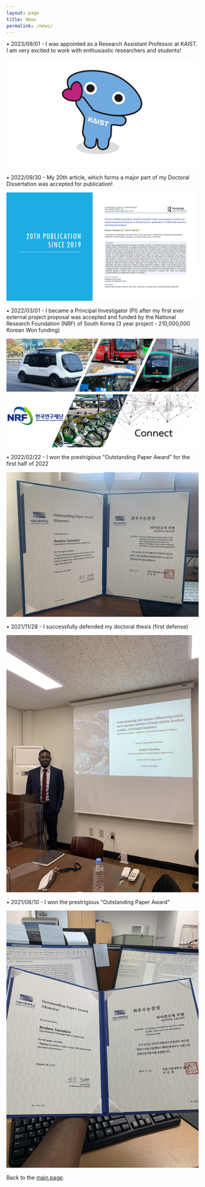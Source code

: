 ```yaml
---
layout: page
title: News
permalink: /news/
---
```


•	2023/09/01 - I was appointed as a Research Assistant Professor at KAIST. I am very excited to work with enthusiastic researchers and students!
<p align="center">
  <img src="/assets/KAIST.jpg" />
</p>


•	2022/09/30 - My 20th article, which forms a major part of my Doctoral Dissertation was accepted for publication!
<p align="center">
  <img src="/assets/20th pub.jpg" />
</p>
  
  
•	2022/03/01 - I became a Principal Investigator (PI) after my first ever external project proposal was accepted and funded by the National Research Foundation (NRF) of South Korea (3 year project - 210,000,000 Korean Won funding)
<p align="center">
  <img src="/assets/SAV PROJECT.jpg" />
</p>


•	2022/02/22 - I won the prestrigious "Outstanding Paper Award" for the first half of 2022
<p align="center">
  <img src="/assets/award.jpg" />
</p>


•	2021/11/28 - I successfully defended my doctoral thesis (first defense)
<p align="center">
  <img src="/assets/KakaoTalk_20220204_172629665.jpg" />
</p>


•	2021/08/10 - I won the prestrigious "Outstanding Paper Award"
<p align="center">
  <img src="/assets/KakaoTalk_20220204_173035317.jpg" />
</p>


Back to the [main page](https://drtamakloe.github.io/).

